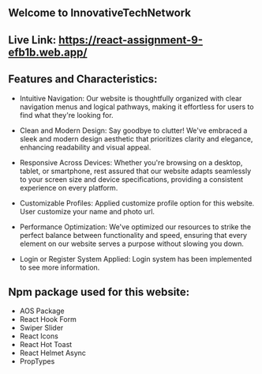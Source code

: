 ## Welcome to InnovativeTechNetwork

## Live Link: https://react-assignment-9-efb1b.web.app/

## Features and Characteristics:

- Intuitive Navigation: Our website is thoughtfully organized with clear navigation menus and logical pathways, making it effortless for users to find what they're looking for.

- Clean and Modern Design: Say goodbye to clutter! We've embraced a sleek and modern design aesthetic that prioritizes clarity and elegance, enhancing readability and visual appeal.

- Responsive Across Devices: Whether you're browsing on a desktop, tablet, or smartphone, rest assured that our website adapts seamlessly to your screen size and device specifications, providing a consistent experience on every platform.

- Customizable Profiles: Applied customize profile option for this website. User customize your name and photo url.

- Performance Optimization: We've optimized our resources to strike the perfect balance between functionality and speed, ensuring that every element on our website serves a purpose without slowing you down.

- Login or Register System Applied: Login system has been implemented to see more information.

## Npm package used for this website:

- AOS Package
- React Hook Form
- Swiper Slider
- React Icons
- React Hot Toast
- React Helmet Async
- PropTypes
